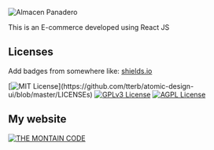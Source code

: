 ![Almacen Panadero](https://github.com/fedeul/almacen-panadero/raw/main/src/assets/img/logo.png)

This is an E-commerce developed using React JS

## Licenses

Add badges from somewhere like: [shields.io](https://shields.io/)

[![MIT License](https://img.shields.io/apm/l/atomic-design-ui.svg?)](https://github.com/tterb/atomic-design-ui/blob/master/LICENSEs)
[![GPLv3 License](https://img.shields.io/badge/License-GPL%20v3-yellow.svg)](https://opensource.org/licenses/)
[![AGPL License](https://img.shields.io/badge/license-AGPL-blue.svg)](http://www.gnu.org/licenses/agpl-3.0)

## My website

[![THE MONTAIN CODE](https://www.themountaincode.com/images/isologo.png)](https://www.themountaincode.com)
